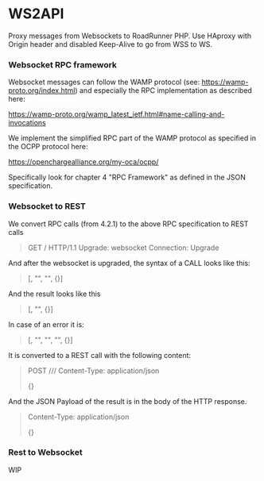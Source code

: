 # WS2API

Proxy messages from Websockets to RoadRunner PHP. Use HAproxy with Origin header and disabled Keep-Alive to go from WSS to WS.

### Websocket RPC framework

Websocket messages can follow the WAMP protocol (see: https://wamp-proto.org/index.html) and especially the RPC implementation as described here:

https://wamp-proto.org/wamp_latest_ietf.html#name-calling-and-invocations

We implement the simplified RPC part of the WAMP protocol as specified in the OCPP protocol here:

https://openchargealliance.org/my-oca/ocpp/

Specifically look for chapter 4 "RPC Framework" as defined in the JSON specification.

### Websocket to REST

We convert RPC calls (from 4.2.1) to the above RPC specification to REST calls

> GET /<ClientId> HTTP/1.1
> Upgrade: websocket
> Connection: Upgrade

And after the websocket is upgraded, the syntax of a CALL looks like this:

> [<MessageTypeId>, "<MessageId>", "<Action>", {<Payload>}]

And the result looks like this

> [<MessageTypeId>, "<MessageId>", {<Payload>}]

In case of an error it is:

> [<MessageTypeId>, "<MessageId>", "<errorCode>", "<errorDescription>", {<errorDetails>}]

It is converted to a REST call with the following content:

> POST /<Action>/<ClientId>/<MessageId>
> Content-Type: application/json
>
> {<Payload>}
 
And the JSON Payload of the result is in the body of the HTTP response.

> Content-Type: application/json
>
> {<Payload>}

### Rest to Websocket

WIP